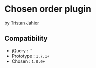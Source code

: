 # Chosen order plugin

by [Tristan Jahier](http://tristan-jahier.fr)

## Compatibility

- jQuery : ``
- Prototype : `1.7.1+`
- Chosen : `1.0.0+`